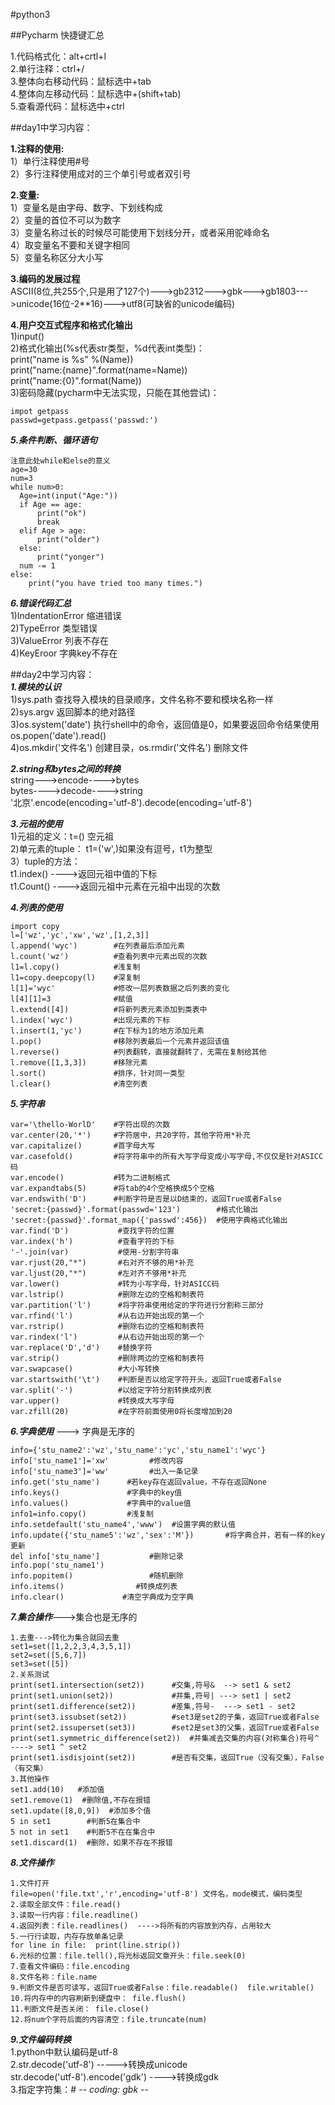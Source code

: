#python3  

##Pycharm 快捷键汇总  

1.代码格式化：alt+crtl+l  
2.单行注释：ctrl+/   
3.整体向右移动代码：鼠标选中+tab      
4.整体向左移动代码：鼠标选中+(shift+tab)  
5.查看源代码：鼠标选中+ctrl
   

##day1中学习内容：  

**1.注释的使用:**  
  1）单行注释使用#号  
  2）多行注释使用成对的三个单引号或者双引号
    
**2.变量:**  
  1）变量名是由字母、数字、下划线构成  
  2）变量的首位不可以为数字  
  3）变量名称过长的时候尽可能使用下划线分开，或者采用驼峰命名  
  4）取变量名不要和关键字相同  
  5）变量名称区分大小写  
  
**3.编码的发展过程**   
  ASCII(8位,共255个,只是用了127个)--->gb2312--->gbk--->gb1803--->unicode(16位-2**16)--->utf8(可缺省的unicode编码)  

**4.用户交互式程序和格式化输出**   
  1)input()   
  2)格式化输出(%s代表str类型，%d代表int类型)：  
  print("name is %s" %(Name))  
  print("name:{name}".format(name=Name))  
  print("name:{0}".format(Name))  
  3)密码隐藏(pycharm中无法实现，只能在其他尝试)：  
  ```
  impot getpass  
  passwd=getpass.getpass('passwd:')
  ```
***5.条件判断、循环语句***
```
注意此处while和else的意义
age=30
num=3
while num>0:
  Age=int(input("Age:"))
  if Age == age:
      print("ok")
      break
  elif Age > age:
      print("older")
  else:
      print("yonger")
  num -= 1
else:
    print("you have tried too many times.")
```
***6.错误代码汇总***  
1)IndentationError 缩进错误  
2)TypeError   类型错误  
3)ValueError  列表不存在  
4)KeyEroor  字典key不存在


##day2中学习内容：  
***1.模块的认识***  
1)sys.path  查找导入模块的目录顺序，文件名称不要和模块名称一样  
2)sys.argv 返回脚本的绝对路径  
3)os.system('date') 执行shell中的命令，返回值是0，如果要返回命令结果使用os.popen('date').read()  
4)os.mkdir('文件名') 创建目录，os.rmdir('文件名') 删除文件  

***2.string和bytes之间的转换***  
string--->encode---->bytes  
bytes---->decode---->string  
'北京'.encode(encoding='utf-8').decode(encoding='utf-8')  

***3.元祖的使用***  
1)元祖的定义：t=()  空元祖  
2)单元素的tuple： t1=('w',)如果没有逗号，t1为整型  
3）tuple的方法：  
t1.index()   ---->返回元祖中值的下标  
t1.Count()   ---->返回元祖中元素在元祖中出现的次数  

***4.列表的使用***  
```
import copy  
l=['wz','yc','xw','wz',[1,2,3]]  
l.append('wyc')        #在列表最后添加元素  
l.count('wz')          #查看列表中元素出现的次数  
l1=l.copy()            #浅复制  
l1=copy.deepcopy(l)    #深复制  
l[1]='wyc'             #修改一层列表数据之后列表的变化  
l[4][1]=3              #赋值
l.extend([4])          #将新列表元素添加到类表中  
l.index('wyc')         #出现元素的下标  
l.insert(1,'yc')       #在下标为1的地方添加元素  
l.pop()                #移除列表最后一个元素并返回该值  
l.reverse()            #列表翻转，直接就翻转了，无需在复制给其他  
l.remove([1,3,3])      #移除元素  
l.sort()               #排序，针对同一类型  
l.clear()              #清空列表    
```
***5.字符串*** 
```   
var='\thello-WorlD'    #字符出现的次数  
var.center(20,'*')     #字符居中，共20字符，其他字符用*补充  
var.capitalize()       #首字母大写  
var.casefold()         #将字符串中的所有大写字母变成小写字母,不仅仅是针对ASICC码  
var.encode()           #转为二进制格式  
var.expandtabs(5)      #将tab的4个空格换成5个空格  
var.endswith('D')      #判断字符是否是以D结束的，返回True或者False  
'secret:{passwd}'.format(passwd='123')        #格式化输出  
'secret:{passwd}'.format_map({'passwd':456})  #使用字典格式化输出  
var.find('D')           #查找字符的位置  
var.index('h')          #查看字符的下标  
'-'.join(var)           #使用-分割字符串  
var.rjust(20,"*")       #右对齐不够的用*补充  
var.ljust(20,"*")       #左对齐不够用*补充  
var.lower()             #转为小写字母，针对ASICC码  
var.lstrip()            #删除左边的空格和制表符  
var.partition('l')      #将字符串使用给定的字符进行分割称三部分  
var.rfind('l')          #从右边开始出现的第一个  
var.rstrip()            #删除右边的空格和制表符  
var.rindex('l')         #从右边开始出现的第一个  
var.replace('D','d')    #替换字符  
var.strip()             #删除两边的空格和制表符  
var.swapcase()          #大小写转换  
var.startswith('\t')    #判断是否以给定字符开头，返回True或者False  
var.split('-')          #以给定字符分割转换成列表  
var.upper()             #转换成大写字母  
var.zfill(20)           #在字符前面使用0将长度增加到20  
```
***6.字典使用*** ---> 字典是无序的
```
info={'stu_name2':'wz','stu_name':'yc','stu_name1':'wyc'}    
info['stu_name1']='xw'         #修改内容  
info['stu_name3']='ww'         #出入一条记录  
info.get('stu_name')      #若key存在返回value，不存在返回None  
info.keys()               #字典中的key值  
info.values()             #字典中的value值  
info1=info.copy()         #浅复制  
info.setdefault('stu_name4','www')  #设置字典的默认值    
info.update({'stu_name5':'wz','sex':'M'})       #将字典合并，若有一样的key更新  
del info['stu_name']           #删除记录  
info.pop('stu_name1')  
info.popitem()                 #随机删除  
info.items()                #转换成列表  
info.clear()             #清空字典成为空字典    
``` 

***7.集合操作***--->集合也是无序的
``` 
1.去重--->转化为集合就回去重  
set1=set([1,2,2,3,4,3,5,1])
set2=set([5,6,7])  
set3=set([5])  
2.关系测试  
print(set1.intersection(set2))      #交集,符号&  --> set1 & set2  
print(set1.union(set2))             #并集,符号| ---> set1 | set2  
print(set1.difference(set2))        #差集,符号-  ---> set1 - set2  
print(set3.issubset(set2))          #set3是set2的子集，返回True或者False  
print(set2.issuperset(set3))        #set2是set3的父集，返回True或者False  
print(set1.symmetric_difference(set2))  #并集减去交集的内容(对称集合)符号^ ----> set1 ^ set2  
print(set1.isdisjoint(set2))        #是否有交集，返回True（没有交集），False（有交集）  
3.其他操作  
set1.add(10)   #添加值  
set1.remove(1)  #删除值,不存在报错  
set1.update([8,0,9])  #添加多个值  
5 in set1        #判断5在集合中  
5 not in set1    #判断5不在在集合中  
set1.discard(1)  #删除，如果不存在不报错 
``` 
***8.文件操作***
```
1.文件打开  
file=open('file.txt','r',encoding='utf-8') 文件名，mode模式，编码类型  
2.读取全部文件：file.read()  
3.读取一行内容：file.readline()   
4.返回列表：file.readlines()  ---->将所有的内容放到内存，占用较大  
5.一行行读取，内存存放单条记录  
for line in file:  print(line.strip())  
6.光标的位置：file.tell(),将光标返回文章开头：file.seek(0)  
7.查看文件编码：file.encoding  
8.文件名称：file.name  
9.判断文件是否可读写，返回True或者False：file.readable()  file.writable()  
10.将内存中的内容刷新到硬盘中： file.flush()  
11.判断文件是否关闭： file.close()  
12.将num个字符后面的内容清空：file.truncate(num)
``` 
***9.文件编码转换***    
1.python中默认编码是utf-8  
2.str.decode('utf-8') ----->转换成unicode   
  str.decode('utf-8').encode('gdk')    ---->转换成gdk  
3.指定字符集：# -*- coding: gbk -*-

 





  
